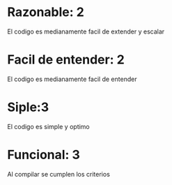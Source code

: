 # Razonable: 2
El codigo es medianamente facil de extender y escalar

# Facil de entender: 2
El codigo es medianamente facil de entender

# Siple:3
El codigo es simple y optimo

# Funcional: 3
Al compilar se cumplen los criterios
